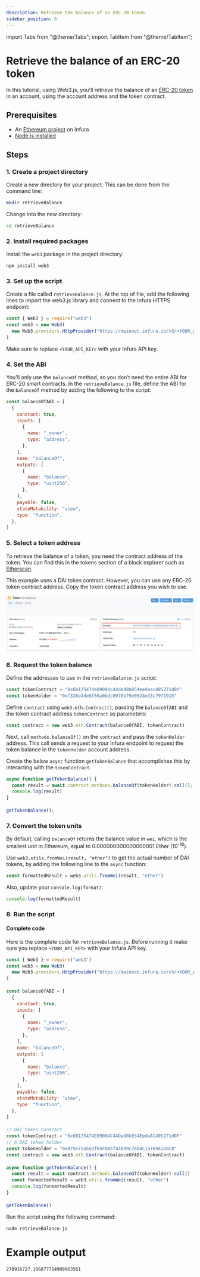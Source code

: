 ```yaml
---
description: Retrieve the balance of an ERC-20 token.
sidebar_position: 6
---
```


import Tabs from "@theme/Tabs";
import TabItem from "@theme/TabItem";

# Retrieve the balance of an ERC-20 token

In this tutorial, using Web3.js, you'll retrieve the balance of an [ERC-20 token](../../how-to/interact-with-erc-20-tokens.md) in an account, using the account address and the token contract.

## Prerequisites

- An [Ethereum project](../../get-started/infura.md) on Infura
- [Node.js installed](https://nodejs.org/en/download/)

## Steps

### 1. Create a project directory

Create a new directory for your project. This can be done from the command line:

```bash
mkdir retrieveBalance
```

Change into the new directory:

```bash
cd retrieveBalance
```

### 2. Install required packages

Install the `web3` package in the project directory:

```bash
npm install web3
```

### 3. Set up the script

Create a file called `retrieveBalance.js`. At the top of file, add the following lines to import the web3.js library and connect to the Infura HTTPS endpoint:

```javascript
const { Web3 } = require("web3")
const web3 = new Web3(
  new Web3.providers.HttpProvider("https://mainnet.infura.io/v3/<YOUR_API_KEY>")
)
```

Make sure to replace `<YOUR_API_KEY>` with your Infura API key.

### 4. Set the ABI

You'll only use the `balanceOf` method, so you don’t need the entire ABI for ERC-20 smart contracts. In the `retrieveBalance.js` file, define the ABI for the `balanceOf` method by adding the following to the script:

```javascript
const balanceOfABI = [
  {
    constant: true,
    inputs: [
      {
        name: "_owner",
        type: "address",
      },
    ],
    name: "balanceOf",
    outputs: [
      {
        name: "balance",
        type: "uint256",
      },
    ],
    payable: false,
    stateMutability: "view",
    type: "function",
  },
]
```

### 5. Select a token address

To retrieve the balance of a token, you need the contract address of the token. You can find this in the tokens section of a block explorer such as [Etherscan](https://etherscan.io/).

This example uses a DAI token contract. However, you can use any ERC-20 token contract address. Copy the token contract address you wish to use.

![](../../images/contract_address.jpeg)

### 6. Request the token balance

Define the addresses to use in the `retrieveBalance.js` script:

```javascript
const tokenContract = "0x6b175474e89094c44da98b954eedeac495271d0f"
const tokenHolder = "0xf326e4de8f66a0bdc0970b79e0924e33c79f1915"
```

Define `contract` using `web3.eth.Contract()`, passing the `balanceOfABI` and the token contract address `tokenContract` as parameters:

```javascript
const contract = new web3.eth.Contract(balanceOfABI, tokenContract)
```

Next, call `methods.balanceOf()` on the `contract` and pass the `tokenHolder` address. This call sends a request to your Infura endpoint to request the token balance in the `tokenHolder` account address.

Create the below `async` function `getTokenBalance` that accomplishes this by interacting with the `tokenContract`.

```javascript
async function getTokenBalance() {
  const result = await.contract.methods.balanceOf(tokenHolder).call();
  console.log(result)
}

getTokenBalance();
```

### 7. Convert the token units

By default, calling `balanceOf` returns the balance value in `wei`, which is the smallest unit in Ethereum, equal to 0.000000000000000001 Ether (10<sup>-18</sup>).

Use `web3.utils.fromWei(result, "ether")` to get the actual number of DAI tokens, by adding the following line to the `async` function:

```javascript
const formattedResult = web3.utils.fromWei(result, "ether")
```

Also, update your `console.log(format)`:

```javascript
console.log(formattedResult)
```

### 8. Run the script

#### Complete code

Here is the complete code for `retrieveBalance.js`. Before running it make sure you replace `<YOUR_API_KEY>` with your Infura API key.

```javascript
const { Web3 } = require("web3")
const web3 = new Web3(
  new Web3.providers.HttpProvider("https://mainnet.infura.io/v3/<YOUR_API_KEY>")
)

const balanceOfABI = [
  {
    constant: true,
    inputs: [
      {
        name: "_owner",
        type: "address",
      },
    ],
    name: "balanceOf",
    outputs: [
      {
        name: "balance",
        type: "uint256",
      },
    ],
    payable: false,
    stateMutability: "view",
    type: "function",
  },
]

// DAI token contract
const tokenContract = "0x6B175474E89094C44Da98b954EedeAC495271d0F"
// A DAI token holder
const tokenHolder = "0x075e72a5eDf65F0A5f44699c7654C1a76941Ddc8"
const contract = new web3.eth.Contract(balanceOfABI, tokenContract)

async function getTokenBalance() {
  const result = await contract.methods.balanceOf(tokenHolder).call()
  const formattedResult = web3.utils.fromWei(result, "ether")
  console.log(formattedResult)
}

getTokenBalance()
```

Run the script using the following command:

<Tabs>
  <TabItem value="Command" label="Command" default>

```bash
node retrieveBalance.js
```

  </TabItem>
  <TabItem value="Example" label="Example" >

# Example output

```bash
278916727.186877714909963561
```

  </TabItem>
</Tabs>
